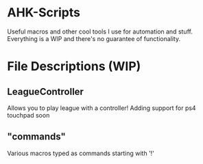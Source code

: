 # AHK-Scripts
Useful macros and other cool tools I use for automation and stuff. Everything is a WIP and there's no guarantee of functionality. 

# File Descriptions (WIP)
## LeagueController
Allows you to play league with a controller! Adding support for ps4 touchpad soon

## "commands"
Various macros typed as commands starting with '!'
